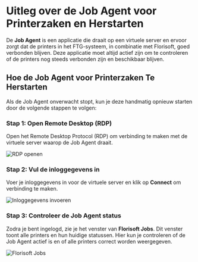 # **Uitleg over de Job Agent voor Printerzaken en Herstarten**

De **Job Agent** is een applicatie die draait op een virtuele server en ervoor zorgt dat de printers in het FTG-systeem, in combinatie met Florisoft, goed verbonden blijven. Deze applicatie moet altijd actief zijn om te controleren of de printers nog steeds verbonden zijn en beschikbaar blijven.

## **Hoe de Job Agent voor Printerzaken Te Herstarten**

Als de Job Agent onverwacht stopt, kun je deze handmatig opnieuw starten door de volgende stappen te volgen:

### **Stap 1: Open Remote Desktop (RDP)**
Open het Remote Desktop Protocol (RDP) om verbinding te maken met de virtuele server waarop de Job Agent draait.

![RDP openen](https://github.com/user-attachments/assets/f509b952-66f7-4123-8cf4-aa944a197dcf)

### **Stap 2: Vul de inloggegevens in**
Voer je inloggegevens in voor de virtuele server en klik op **Connect** om verbinding te maken.

![Inloggegevens invoeren](https://github.com/user-attachments/assets/085d1b62-1b2e-4e7a-9b9c-36600330e5f1)

### **Stap 3: Controleer de Job Agent status**
Zodra je bent ingelogd, zie je het venster van **Florisoft Jobs**. Dit venster toont alle printers en hun huidige statussen. Hier kun je controleren of de Job Agent actief is en of alle printers correct worden weergegeven.

![Florisoft Jobs](https://github.com/user-attachments/assets/3fe889a9-51ba-4cef-a831-d976a5d71eb1)


